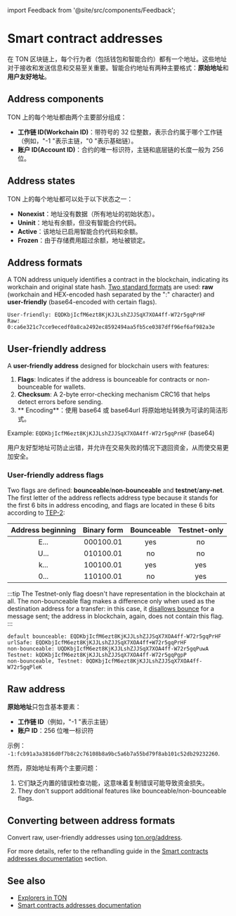 import Feedback from '@site/src/components/Feedback';

# Smart contract addresses

在 TON 区块链上，每个行为者（包括钱包和智能合约）都有一个地址。这些地址对于接收和发送信息和交易至关重要。智能合约地址有两种主要格式：**原始地址**和**用户友好地址**。

## Address components

TON 上的每个地址都由两个主要部分组成：

- **工作链 ID(Workchain ID)**：带符号的 32 位整数，表示合约属于哪个工作链（例如，"-1 "表示主链，"0 "表示基础链）。
- **账户 ID(Account ID)**：合约的唯一标识符，主链和底层链的长度一般为 256 位。

## Address states

TON 上的每个地址都可以处于以下状态之一：

- **Nonexist**：地址没有数据（所有地址的初始状态）。
- **Uninit**：地址有余额，但没有智能合约代码。
- **Active**：该地址已启用智能合约代码和余额。
- **Frozen**：由于存储费用超过余额，地址被锁定。

## Address formats

A TON address uniquely identifies a contract in the blockchain, indicating its workchain and original state hash. [Two standard formats](/v3/documentation/smart-contracts/addresses#raw-and-user-friendly-addresses) are used: **raw** (workchain and HEX-encoded hash separated by the ":" character) and **user-friendly** (base64-encoded with certain flags).

```
User-friendly: EQDKbjIcfM6ezt8KjKJJLshZJJSqX7XOA4ff-W72r5gqPrHF
Raw: 0:ca6e321c7cce9ecedf0a8ca2492ec8592494aa5fb5ce0387dff96ef6af982a3e
```

## User-friendly address

A **user-friendly address** designed for blockchain users with features:

1. **Flags**: Indicates if the address is bounceable for contracts or non-bounceable for wallets.
2. **Checksum**: A 2-byte error-checking mechanism CRC16 that helps detect errors before sending.
3. \*\* Encoding\*\*：使用 base64 或 base64url 将原始地址转换为可读的简洁形式。

Example: `EQDKbjIcfM6ezt8KjKJJLshZJJSqX7XOA4ff-W72r5gqPrHF` (base64)

用户友好型地址可防止出错，并允许在交易失败的情况下退回资金，从而使交易更加安全。

### User-friendly address flags

Two flags are defined: **bounceable**/**non-bounceable** and **testnet**/**any-net**. The first letter of the address reflects address type because it stands for the first 6 bits in address encoding, and flags are located in these 6 bits according to [TEP-2](https://github.com/ton-blockchain/TEPs/blob/master/text/0002-address.md#smart-contract-addresses):

|                   Address beginning                  |        Binary form        | Bounceable | Testnet-only |
| :--------------------------------------------------: | :-----------------------: | :--------: | :----------: |
| E... | 000100.01 |     yes    |      no      |
| U... | 010100.01 |     no     |      no      |
| k... | 100100.01 |     yes    |      yes     |
| 0... | 110100.01 |     no     |      yes     |

:::tip
The Testnet-only flag doesn't have representation in the blockchain at all. The non-bounceable flag makes a difference only when used as the destination address for a transfer: in this case, it [disallows bounce](/v3/documentation/smart-contracts/message-management/non-bounceable-messages) for a message sent; the address in blockchain, again, does not contain this flag.
:::

```
default bounceable: EQDKbjIcfM6ezt8KjKJJLshZJJSqX7XOA4ff-W72r5gqPrHF
urlSafe: EQDKbjIcfM6ezt8KjKJJLshZJJSqX7XOA4ff+W72r5gqPrHF
non-bounceable: UQDKbjIcfM6ezt8KjKJJLshZJJSqX7XOA4ff-W72r5gqPuwA
Testnet: kQDKbjIcfM6ezt8KjKJJLshZJJSqX7XOA4ff-W72r5gqPgpP
non-bounceable, Testnet: 0QDKbjIcfM6ezt8KjKJJLshZJJSqX7XOA4ff-W72r5gqPleK
```

## Raw address

**原始地址**只包含基本要素：

- **工作链 ID**（例如，"-1 "表示主链）
- **账户 ID**：256 位唯一标识符

示例：\
`-1:fcb91a3a3816d0f7b8c2c76108b8a9bc5a6b7a55bd79f8ab101c52db29232260`.

然而，原始地址有两个主要问题：

1. 它们缺乏内置的错误检查功能，这意味着复制错误可能导致资金损失。
2. They don't support additional features like bounceable/non-bounceable flags.

## Converting between address formats

Convert raw, user-friendly addresses using [ton.org/address](https://ton.org/address/).

For more details, refer to the refhandling guide in the [Smart contracts addresses documentation](/v3/documentation/smart-contracts/addresses/) section.

## See also

- [Explorers in TON](/v3/concepts/dive-into-ton/ton-ecosystem/explorers-in-ton/)
- [Smart contracts addresses documentation](/v3/documentation/smart-contracts/addresses/)

<Feedback />


